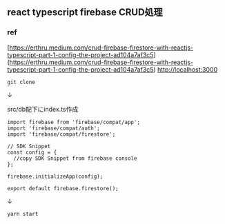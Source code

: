 ##  react typescript firebase CRUD処理

### ref
[https://erthru.medium.com/crud-firebase-firestore-with-reactjs-typescript-part-1-config-the-project-ad104a7af3c5] (https://erthru.medium.com/crud-firebase-firestore-with-reactjs-typescript-part-1-config-the-project-ad104a7af3c5)
 [http://localhost:3000](http://localhost:3000)

`git clone`

↓

src/db配下にindex.ts作成

```
import firebase from 'firebase/compat/app';
import 'firebase/compat/auth';
import 'firebase/compat/firestore';

// SDK Snippet
const config = {
  //copy SDK Snippet from firebase console
};

firebase.initializeApp(config);

export default firebase.firestore();
```

↓

`yarn start`